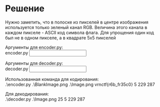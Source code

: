 # Решение

Нужно заметить, что в полоске из пикселей в центре изображения используется только зеленый канал RGB. Величина этого канала в каждом пикселе - ASCII код символа флага. Для упрощения один код был не в одном пикселе, а в квадрате 5x5 пикселей

Аргументы для encoder.py:  
encoder.py <Input file> <Output file> <Text> <Pixel size> <Start x coordinate> <Start y coordinate>

Аргументы для decoder.py:  
decoder.py <Input file> <Pixels count> <Pixel size> <Start x coordinate> <Start y coordinate>

Использованная команда для кодирования:  
.\encoder.py .\BlankImage.png .\Image.png vrnctf{r6b_fr35c0} 5 229 287

Для декодирования:  
.\decoder.py .\Image.png 25 5 229 287
